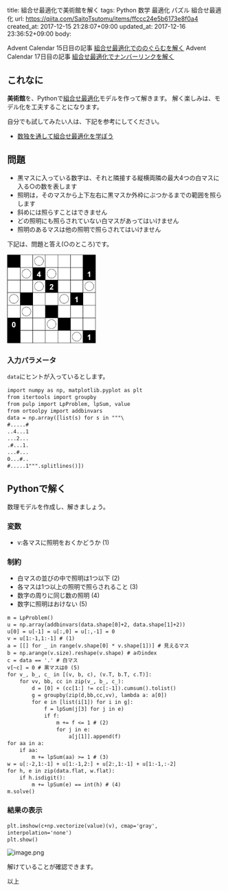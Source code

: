 title: 組合せ最適化で美術館を解く
tags: Python 数学 最適化 パズル 組合せ最適化
url: https://qiita.com/SaitoTsutomu/items/ffccc24e5b6173e8f0a4
created_at: 2017-12-15 21:28:07+09:00
updated_at: 2017-12-16 23:36:52+09:00
body:

Advent Calendar 15日目の記事 [組合せ最適化でののぐらむを解く](https://qiita.com/SaitoTsutomu/items/7e01f4bc3acb540b4c81)
Advent Calendar 17日目の記事 [組合せ最適化でナンバーリンクを解く](https://qiita.com/SaitoTsutomu/items/a1a2df0e142c7ab10ff5)

## これなに

**美術館**を、Pythonで[組合せ最適化](https://qiita.com/SaitoTsutomu/items/bfbf4c185ed7004b5721)モデルを作って解きます。
解く楽しみは、モデル化を工夫することになります。

自分でも試してみたい人は、下記を参考にしてください。

- [数独を通して組合せ最適化を学ぼう](https://qiita.com/SaitoTsutomu/items/bd09190d8a02432b3f16)

## 問題
* 黒マスに入っている数字は、それと隣接する縦横両隣の最大4つの白マスに入る○の数を表します
* 照明は，そのマスから上下左右に黒マスか外枠にぶつかるまでの範囲を照らします
* 斜めには照らすことはできません
* どの照明にも照らされていない白マスがあってはいけません
* 照明のあるマスは他の照明で照らされてはいけません

下記は、問題と答え(○のところ)です。

![](https://raw.githubusercontent.com/SaitoTsutomu/opt4puzzle/master/pic/museum.png)

### 入力パラメータ

`data`にヒントが入っているとします。

```py3:python
import numpy as np, matplotlib.pyplot as plt
from itertools import groupby
from pulp import LpProblem, lpSum, value
from ortoolpy import addbinvars
data = np.array([list(s) for s in """\
#.....#
..4...1
...2...
.#...1.
...#...
0...#..
#.....1""".splitlines()])
```

## Pythonで解く

数理モデルを作成し、解きましょう。

### 変数
* v:各マスに照明をおくかどうか (1)

### 制約
* 白マスの並びの中で照明は1つ以下 (2)
* 各マスは1つ以上の照明で照らされること (3)
* 数字の周りに同じ数の照明 (4)
* 数字に照明はおけない (5)


```py3:python
m = LpProblem()
u = np.array(addbinvars(data.shape[0]+2, data.shape[1]+2))
u[0] = u[-1] = u[:,0] = u[:,-1] = 0
v = u[1:-1,1:-1] # (1)
a = [[] for _ in range(v.shape[0] * v.shape[1])] # 見えるマス
b = np.arange(v.size).reshape(v.shape) # aのindex
c = data == '.' # 白マス
v[~c] = 0 # 黒マスは0 (5)
for v_, b_, c_ in [(v, b, c), (v.T, b.T, c.T)]:
    for vv, bb, cc in zip(v_, b_, c_):
        d = [0] + (cc[1:] != cc[:-1]).cumsum().tolist()
        g = groupby(zip(d,bb,cc,vv), lambda a: a[0])
        for e in [list(i[1]) for i in g]:
            f = lpSum(j[3] for j in e)
            if f:
                m += f <= 1 # (2)
                for j in e:
                    a[j[1]].append(f)
for aa in a:
    if aa:
        m += lpSum(aa) >= 1 # (3)
w = u[:-2,1:-1] + u[1:-1,2:] + u[2:,1:-1] + u[1:-1,:-2]
for h, e in zip(data.flat, w.flat):
    if h.isdigit():
        m += lpSum(e) == int(h) # (4)
m.solve()
```

### 結果の表示

```py3:python
plt.imshow(c+np.vectorize(value)(v), cmap='gray', interpolation='none')
plt.show()
```

![image.png](https://qiita-image-store.s3.amazonaws.com/0/13955/28479805-dd67-a5c5-8702-8179d9013955.png)

解けていることが確認できます。

以上

